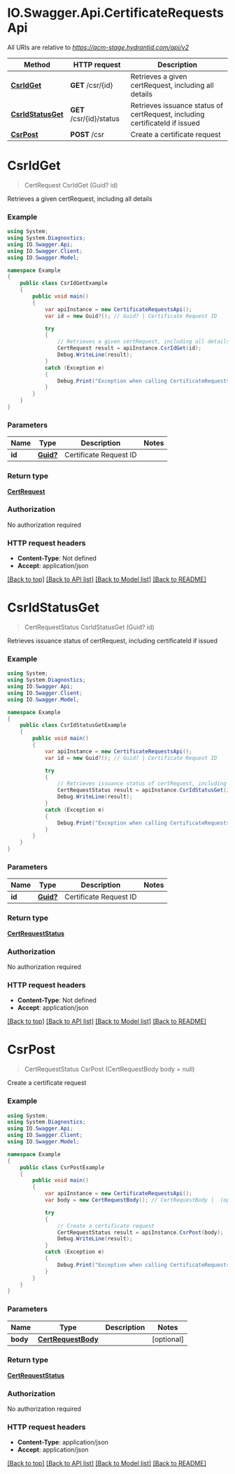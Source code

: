 # IO.Swagger.Api.CertificateRequestsApi

All URIs are relative to *https://acm-stage.hydrantid.com/api/v2*

Method | HTTP request | Description
------------- | ------------- | -------------
[**CsrIdGet**](CertificateRequestsApi.md#csridget) | **GET** /csr/{id} | Retrieves a given certRequest, including all details
[**CsrIdStatusGet**](CertificateRequestsApi.md#csridstatusget) | **GET** /csr/{id}/status | Retrieves issuance status of certRequest, including certificateId if issued
[**CsrPost**](CertificateRequestsApi.md#csrpost) | **POST** /csr | Create a certificate request

<a name="csridget"></a>
# **CsrIdGet**
> CertRequest CsrIdGet (Guid? id)

Retrieves a given certRequest, including all details

### Example
```csharp
using System;
using System.Diagnostics;
using IO.Swagger.Api;
using IO.Swagger.Client;
using IO.Swagger.Model;

namespace Example
{
    public class CsrIdGetExample
    {
        public void main()
        {
            var apiInstance = new CertificateRequestsApi();
            var id = new Guid?(); // Guid? | Certificate Request ID

            try
            {
                // Retrieves a given certRequest, including all details
                CertRequest result = apiInstance.CsrIdGet(id);
                Debug.WriteLine(result);
            }
            catch (Exception e)
            {
                Debug.Print("Exception when calling CertificateRequestsApi.CsrIdGet: " + e.Message );
            }
        }
    }
}
```

### Parameters

Name | Type | Description  | Notes
------------- | ------------- | ------------- | -------------
 **id** | [**Guid?**](Guid?.md)| Certificate Request ID | 

### Return type

[**CertRequest**](CertRequest.md)

### Authorization

No authorization required

### HTTP request headers

 - **Content-Type**: Not defined
 - **Accept**: application/json

[[Back to top]](#) [[Back to API list]](../README.md#documentation-for-api-endpoints) [[Back to Model list]](../README.md#documentation-for-models) [[Back to README]](../README.md)
<a name="csridstatusget"></a>
# **CsrIdStatusGet**
> CertRequestStatus CsrIdStatusGet (Guid? id)

Retrieves issuance status of certRequest, including certificateId if issued

### Example
```csharp
using System;
using System.Diagnostics;
using IO.Swagger.Api;
using IO.Swagger.Client;
using IO.Swagger.Model;

namespace Example
{
    public class CsrIdStatusGetExample
    {
        public void main()
        {
            var apiInstance = new CertificateRequestsApi();
            var id = new Guid?(); // Guid? | Certificate Request ID

            try
            {
                // Retrieves issuance status of certRequest, including certificateId if issued
                CertRequestStatus result = apiInstance.CsrIdStatusGet(id);
                Debug.WriteLine(result);
            }
            catch (Exception e)
            {
                Debug.Print("Exception when calling CertificateRequestsApi.CsrIdStatusGet: " + e.Message );
            }
        }
    }
}
```

### Parameters

Name | Type | Description  | Notes
------------- | ------------- | ------------- | -------------
 **id** | [**Guid?**](Guid?.md)| Certificate Request ID | 

### Return type

[**CertRequestStatus**](CertRequestStatus.md)

### Authorization

No authorization required

### HTTP request headers

 - **Content-Type**: Not defined
 - **Accept**: application/json

[[Back to top]](#) [[Back to API list]](../README.md#documentation-for-api-endpoints) [[Back to Model list]](../README.md#documentation-for-models) [[Back to README]](../README.md)
<a name="csrpost"></a>
# **CsrPost**
> CertRequestStatus CsrPost (CertRequestBody body = null)

Create a certificate request

### Example
```csharp
using System;
using System.Diagnostics;
using IO.Swagger.Api;
using IO.Swagger.Client;
using IO.Swagger.Model;

namespace Example
{
    public class CsrPostExample
    {
        public void main()
        {
            var apiInstance = new CertificateRequestsApi();
            var body = new CertRequestBody(); // CertRequestBody |  (optional) 

            try
            {
                // Create a certificate request
                CertRequestStatus result = apiInstance.CsrPost(body);
                Debug.WriteLine(result);
            }
            catch (Exception e)
            {
                Debug.Print("Exception when calling CertificateRequestsApi.CsrPost: " + e.Message );
            }
        }
    }
}
```

### Parameters

Name | Type | Description  | Notes
------------- | ------------- | ------------- | -------------
 **body** | [**CertRequestBody**](CertRequestBody.md)|  | [optional] 

### Return type

[**CertRequestStatus**](CertRequestStatus.md)

### Authorization

No authorization required

### HTTP request headers

 - **Content-Type**: application/json
 - **Accept**: application/json

[[Back to top]](#) [[Back to API list]](../README.md#documentation-for-api-endpoints) [[Back to Model list]](../README.md#documentation-for-models) [[Back to README]](../README.md)
